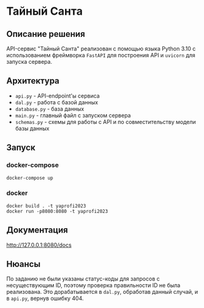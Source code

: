 # Тайный Санта

## Описание решения

API-сервис "Тайный Санта" реализован с помощью языка Python 3.10 с использованием фреймворка `FastAPI` для построения API и `uvicorn` для запуска сервера.

## Архитектура

- `api.py` - API-endpoint'ы сервиса
- `dal.py` - работа с базой данных
- `database.py` - база данных
- `main.py` - главный файл с запуском сервера
- `schemas.py` - схемы для работы с API и по совместительству модели базы данных

## Запуск

### docker-compose

```shell
docker-compose up
```

### docker

```shell
docker build . -t yaprofi2023
docker run -p8080:8080 -t yaprofi2023
```

## Документация

http://127.0.0.1:8080/docs

## Нюансы

По заданию не были указаны статус-коды для запросов с несуществующим ID, поэтому проверка правильности ID не была реализована. Это дорабатывается в `dal.py`, обработав данный случай, и в `api.py`, вернув ошибку 404. 
